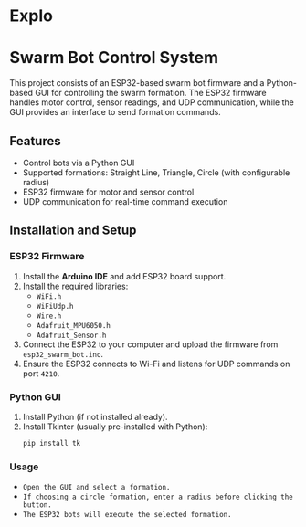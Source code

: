# Explo
# Swarm Bot Control System

This project consists of an ESP32-based swarm bot firmware and a Python-based GUI for controlling the swarm formation. The ESP32 firmware handles motor control, sensor readings, and UDP communication, while the GUI provides an interface to send formation commands.

## Features
- Control bots via a Python GUI
- Supported formations: Straight Line, Triangle, Circle (with configurable radius)
- ESP32 firmware for motor and sensor control
- UDP communication for real-time command execution

## Installation and Setup

### ESP32 Firmware
1. Install the **Arduino IDE** and add ESP32 board support.
2. Install the required libraries:
   - `WiFi.h`
   - `WiFiUdp.h`
   - `Wire.h`
   - `Adafruit_MPU6050.h`
   - `Adafruit_Sensor.h`
3. Connect the ESP32 to your computer and upload the firmware from `esp32_swarm_bot.ino`.
4. Ensure the ESP32 connects to Wi-Fi and listens for UDP commands on port `4210`.

### Python GUI
1. Install Python (if not installed already).
2. Install Tkinter (usually pre-installed with Python):
   ```bash
   pip install tk
### Usage
   - `Open the GUI and select a formation.`
   - `If choosing a circle formation, enter a radius before clicking the button.`
   - `The ESP32 bots will execute the selected formation.`
